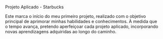 Projeto Aplicado - Starbucks

Este marca o início do meu primeiro projeto, realizado com o objetivo principal de aprimorar minhas habilidades e conhecimentos. À medida que o tempo avança, pretendo aperfeiçoar cada projeto aplicado, incorporando novas aprendizagens adquiridas ao longo do caminho.
